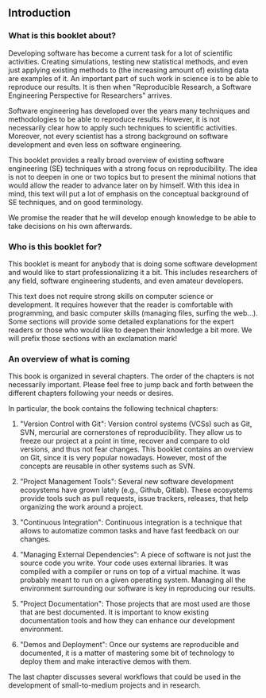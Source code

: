 ## Introduction### What is this booklet about?Developing software has become a current task for a lot of scientific activities.Creating simulations, testing new statistical methods, and even just applying existing methods to \(the increasing amount of\) existing data are examples of it.An important part of such work in science is to be able to reproduce our results. It is then when "Reproducible Research, a Software Engineering Perspective for Researchers" arrives.Software engineering has developed over the years many techniques and methodologies to be able to reproduce results.However, it is not necessarily clear how to apply such techniques to scientific activities.Moreover, not every scientist has a strong background on software development and even less on software engineering.This booklet provides a really broad overview of existing software engineering \(SE\) techniques with a strong focus on reproducibility.The idea is not to deepen in one or two topics but to present the minimal notions that would allow the reader to advance later on by himself.With this idea in mind, this text will put a lot of emphasis on the conceptual background of SE techniques, and on good terminology.We promise the reader that he will develop enough knowledge to be able to take decisions on his own afterwards.### Who is this booklet for?This booklet is meant for anybody that is doing some software development and would like to start professionalizing it a bit.This includes researchers of any field, software engineering students, and even amateur developers.This text does not require strong skills on computer science or development.It requires however that the reader is comfortable with programming, and basic computer skills \(managing files, surfing the web...\).Some sections will provide some detailed explanations for the expert readers or those who would like to deepen their knowledge a bit more.We will prefix those sections with an exclamation mark!### An overview of what is comingThis book is organized in several chapters.The order of the chapters is not necessarily important.Please feel free to jump back and forth between the different chapters following your needs or desires.In particular, the book contains the following technical chapters:1. "Version Control with Git":  Version control systems \(VCSs\) such as Git, SVN, mercurial are cornerstones of reproducibility. They allow us to freeze our project at a point in time, recover and compare to old versions, and thus not fear changes. This booklet contains an overview on Git, since it is very popular nowadays. However, most of the concepts are reusable in other systems such as SVN.1. "Project Management Tools": Several new software development ecosystems have grown lately \(e.g., Github, Gitlab\). These ecosystems provide tools such as pull requests, issue trackers, releases, that help organizing the work around a project.1. "Continuous Integration": Continuous integration is a technique that allows to automatize common tasks and have fast feedback on our changes.1. "Managing External Dependencies": A piece of software is not just the source code you write. Your code uses external libraries. It was compiled with a compiler or runs on top of a virtual machine. It was probably meant to run on a given operating system. Managing all the environment surrounding our software is key in reproducing our results.1. "Project Documentation": Those projects that are most used are those that are best documented. It is important to know existing documentation tools and how they can enhance our development environment.1. "Demos and Deployment": Once our systems are reproducible and documented, it is a matter of mastering some bit of technology to deploy them and make interactive demos with them.The last chapter discusses several workflows that could be used in the development of small-to-medium projects and in research.